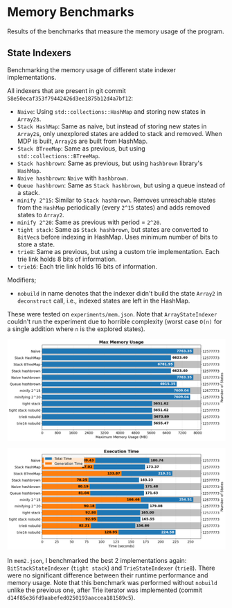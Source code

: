 # Memory Benchmarks

Results of the benchmarks that measure the memory usage of the program.

## State Indexers

Benchmarking the memory usage of different state indexer implementations.

All indexers that are present in git commit `58e50ecaf353f79442426d3ee1875b12d4a7bf12`:
- `Naive`: Using `std::collections::HashMap` and storing new states in `Array2`s.
- `Stack HashMap`: Same as naive, but instead of storing new states in `Array2`s, only unexplored states are added to stack and removed. When MDP is built, `Array2`s are built from HashMap.
- `Stack BTreeMap`: Same as previous, but using `std::collections::BTreeMap`.
- `Stack hashbrown`: Same as previous, but using `hashbrown` library's `HashMap`.
- `Naive hashbrown`: `Naive` with `hashbrown`.
- `Queue hashbrown`: Same as `Stack hashbrown`, but using a queue instead of a stack.
- `minify 2^15`: Similar to `Stack hashbrown`. Removes unreachable states from the `HashMap` periodically (every `2^15` states) and adds removed states to `Array2`.
- `minify 2^20`: Same as previous with period = `2^20`.
- `tight stack`: Same as `Stack hashbrown`, but states are converted to `BitVec`s before indexing in HashMap. Uses minimum number of bits to store a state.
- `trie8`: Same as previous, but using a custom trie implementation. Each trie link holds 8 bits of information.
- `trie16`: Each trie link holds 16 bits of information.

Modifiers;
- `nobuild` in name denotes that the indexer didn't build the state `Array2` in `deconstruct` call, i.e., indexed states are left in the HashMap.

These were tested on `experiments/mem.json`.
Note that `ArrayStateIndexer` couldn't run the experiment due to horrible complexity (worst case `O(n)` for a single addition where `n` is the explored states).

![Memory Usage](./mem.mem.png)

![Execution Time](./mem.exec.png)

In `mem2.json`, I benchmarked the best 2 implementations again: `BitStackStateIndexer` (`tight stack`) and `TrieStateIndexer` (`trie8`).
There were no significant difference between their runtime performance and memory usage.
Note that this benchmark was performed without `nobuild` unlike the previous one, after Trie iterator was implemented (commit `d14f85e36fd9aabefed0250193aaccea181589c5`).
